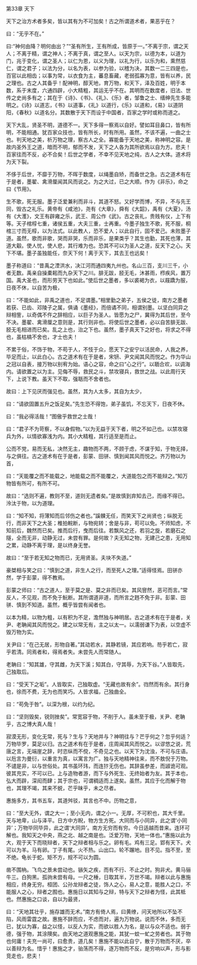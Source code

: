 第33章 天下

天下之治方术者多矣，皆以其有为不可加矣！古之所谓道术者，果恶乎在？

曰：“无乎不在。”

曰∶“神何由降？明何由出？”“圣有所生，王有所成，皆原于一。”不离于宗，谓之天人；不离于精，谓之神人；不离于真，谓之至人。以天为宗，以德为本，以道为门，兆于变化，谓之圣人；以仁为恩，以义为理，以礼为行，以乐为和，熏然慈仁，谓之君子；以法为分，以名为表，以参为验，以稽为决，其数一二三四是也，百官以此相齿；以事为常，以衣食为主，蕃息畜藏，老弱孤寡为意，皆有以养，民之理也。古之人其备乎！配神明，醇天地，育万物，和天下，泽及百姓，明于本数，系于末度，六通四辟，小大精粗，其运无乎不在。其明而在数度者，旧法、世传之史尚多有之；其在于《诗》、《书》、《礼》、《乐》者，邹鲁之士、缙绅先生多能明之。《诗》以道志，《书》以道事，《礼》以道行，《乐》以道和，《易》以道阴阳，《春秋》以道名分。其数散于天下而设于中国者，百家之学时或称而道之。

天下大乱，贤圣不明，道德不一。天下多得一察焉以自好。譬如耳目鼻口，皆有所明，不能相通。犹百家众技也，皆有所长，时有所用。虽然，不该不遍，一曲之士也。判天地之美，析万物之理，察古人之全。寡能备于天地之美，称神明之容。是故内圣外王之道，暗而不明，郁而不发，天下之人各为其所欲焉以自为方。悲夫！百家往而不反，必不合矣！后世之学者，不幸不见天地之纯，古人之大体。道术将为天下裂。

不侈于后世，不靡于万物，不晖于数度，以绳墨自矫，而备世之急。古之道术有在于是者，墨翟、禽滑厘闻其风而说之。为之大过，已之大顺。作为《非乐》，命之曰《节用》。

生不歌，死无服。墨子泛爱兼利而非斗，其道不怒。又好学而博，不异，不与先王同，毁古之礼乐。黄帝有《咸池》，尧有《大章》，舜有《大韶》，禹有《大夏》，汤有《大濩》，文王有辟雍之乐，武王、周公作《武》。古之丧礼，贵贱有仪，上下有等。天子棺椁七重，诸侯五重，大夫三重，士再重。今墨子独生不歌，死不服，桐棺三寸而无椁，以为法式。以此教人，恐不爱人；以此自行，固不爱己。未败墨子道。虽然，歌而非歌，哭而非哭，乐而非乐，是果类乎？其生也勤，其死也薄，其道大觳。使人忧，使人悲，其行难为也。恐其不可以为圣人之道，反天下之心。天下不堪。墨子虽独能任，奈天下何！离于天下，其去王也远矣！

墨子称道曰：“昔禹之湮洪水，决江河而通四夷九州也。名山三百，支川三千，小者无数。禹亲自操橐耜而九杂天下之川。腓无跋，胫无毛，沐甚雨，栉疾风，置万国。禹大圣也，而形劳天下也如此。”使后世之墨者，多以裘褐为衣，以屐蹻为服，日夜不休，以自苦为极，

曰：“不能如此，非禹之道也，不足谓墨。”相里勤之弟子，五侯之徒，南方之墨者若获、已齿、邓陵子之属，俱诵《墨经》，而倍谲不同，相谓别墨。以坚白同异之辩相訾，以奇偶不仵之辞相应，以巨子为圣人。皆愿为之尸，冀得为其后世，至今不决。墨翟、禽滑厘之意则是，其行则非也。将使后世之墨者，必以自苦腓无跋、胫无毛相进而已矣。乱之上也，治之下也。虽然，墨子真天下之好也，将求之不得也，虽枯槁不舍也，才士也夫！

不累于俗，不饰于物，不苟于人，不忮于众，愿天下之安宁以活民命，人我之养，毕足而止，以此白心。古之道术有在于是者，宋钘、尹文闻其风而悦之。作为华山之冠以自表，接万物以别宥为始。语心之容，命之曰“心之行”。以聏合欢，以调海内。请欲置之以为主。见侮不辱，救民之斗，禁攻寝兵，救世之战。以此周行天下，上说下教。虽天下不取，强聒而不舍者也。

故曰：上下见厌而强见也。虽然，其为人太多，其自为太少，

曰：“请欲固置五升之饭足矣。”先生恐不得饱，弟子虽饥，不忘天下，日夜不休。

曰：“我必得活哉！”图傲乎救世之士哉！

曰：“君子不为苛察，不以身假物。”以为无益于天下者，明之不如己也。以禁攻寝兵为外，以情欲寡浅为内。其小大精粗，其行适至是而止。

公而不党，易而无私，决然无主，趣物而不两，不顾于虑，不谋于知，于物无择，与之俱往。古之道术有在于是者，彭蒙、田骈、慎到闻其风而悦之。齐万物以为首，

曰：“天能覆之而不能载之，地能载之而不能覆之，大道能包之而不能辩之。”知万物皆有所可，有所不可。

故曰：“选则不遍，教则不至，道则无遗者矣。”是故慎到弃知去己，而缘不得已。泠汰于物，以为道理。

曰：“知不知，将薄知而后邻伤之者也。”謑髁无任，而笑天下之尚贤也；纵脱无行，而非天下之大圣；椎拍輐断，与物宛转；舍是与非，苟可以免。不师知虑，不知前后，魏然而已矣。推而后行，曳而后往。若飘风之还，若羽之旋，若磨石之隧，全而无非，动静无过，未尝有罪。是何故？夫无知之物，无建己之患，无用知之累，动静不离于理，是以终身无誉。

故曰：“至于若无知之物而已，无用贤圣。夫块不失道。”

豪桀相与笑之曰：“慎到之道，非生人之行，而至死人之理。”适得怪焉。田骈亦然，学于彭蒙，得不教焉。

彭蒙之师曰：“古之道人，至于莫之是、莫之非而已矣。其风窨然，恶可而言。”常反人，不见观，而不免于魭断。其所谓道非道，而所言之韪不免于非。彭蒙、田骈、慎到不知道。虽然，概乎皆尝有闻者也。

以本为精，以物为粗，以有积为不足，澹然独与神明居。古之道术有在于是者，关尹、老聃闻其风而悦之。建之以常无有，主之以太一。以濡弱谦下为表，以空虚不毁万物为实。

关尹曰：“在己无居，形物自著。”其动若水，其静若镜，其应若响。芴乎若亡，寂乎若清。同焉者和，得焉者失。未尝先人而常随人。

老聃曰：“知其雄，守其雌，为天下溪；知其白，守其辱，为天下谷。”人皆取先，己独取后。

曰：“受天下之垢”。人皆取实，己独取虚。“无藏也故有余”。岿然而有余。其行身也，徐而不费，无为也而笑巧。人皆求福，己独曲全。

曰：“苟免于咎”。以深为根，以约为纪。

曰：“坚则毁矣，锐则挫矣”。常宽容于物，不削于人。虽未至于极，关尹、老聃乎，古之博大真人哉！

寂漠无形，变化无常，死与？生与？天地并与？神明往与？芒乎何之？忽乎何适？万物毕罗，莫足以归。古之道术有在于是者，庄周闻其风而悦之。以谬悠之说，荒唐之言，无端崖之辞，时恣纵而不傥，不奇见之也。以天下为沈浊，不可与庄语。以卮言为曼衍，以重言为真，以寓言为广。独与天地精神往来，而不敖倪于万物。不谴是非，以与世俗处。其书虽环玮，而连犿无伤也。其辞虽参差，而諔诡可观。彼其充实，不可以已。上与造物者游，而下与外死生、无终始者为友。其于本也，弘大而辟，深闳而肆；其于宗也，可谓稠适而上遂矣。虽然，其应于化而解于物也，其理不竭，其来不蜕，芒乎昧乎，未之尽者。

惠施多方，其书五车，其道舛驳，其言也不中。历物之意，

曰：“至大无外，谓之大一；至小无内，谓之小一。无厚，不可积也，其大千里。天与地卑，山与泽平。日方中方睨，物方生方死。大同而与小同异，此之谓‘小同异’；万物毕同毕异，此之谓‘大同异’。南方无穷而有穷。今日适越而昔来。连环可解也。我知天之中央，燕之北、越之南是也。泛爱万物，天地一体也。”惠施以此为大，观于天下而晓辩者，天下之辩者相与乐之。卵有毛。鸡有三足。郢有天下。犬可以为羊。马有卵。丁子有尾。火不热。山出口。轮不蹍地。目不见。指不至，至不绝。龟长于蛇。矩不方，规不可以为圆。

凿不围枘。飞鸟之景未尝动也。镞矢之疾，而有不行、不止之时。狗非犬。黄马骊牛三。白狗黑。孤驹未尝有母。一尺之棰，日取其半，万世不竭。辩者以此与惠施相应，终身无穷。桓团、公孙龙辩者之徒，饰人之心，易人之意，能胜人之口，不能服人之心，辩者之囿也。惠施日以其知与之辩，特与天下之辩者为怪，此其柢也。然惠施之口谈，自以为最贤，

曰：“天地其壮乎，施存雄而无术。”南方有倚人焉，曰黄缭，问天地所以不坠不陷，风雨雷霆之故。惠施不辞而应，不虑而对，遍为万物说。说而不休，多而无已，犹以为寡，益之以怪，以反人为实，而欲以胜人为名，是以与众不适也。弱于德，强于物，其涂隩矣。由天地之道观惠施之能，其犹一蚊一虻之劳者也。其于物也何庸！夫充一尚可，曰愈贵，道几矣！惠施不能以此自宁，散于万物而不厌，卒以善辩为名。惜乎！惠施之才，骀荡而不得，逐万物而不反，是穷响以声，形与影竞走也，悲夫！

